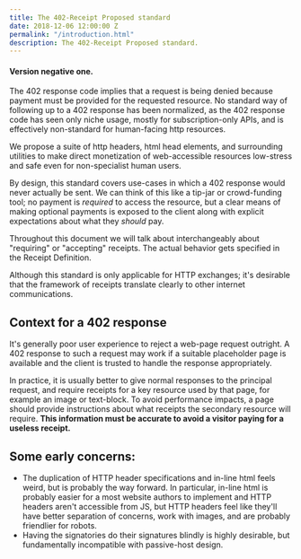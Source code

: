 ```yaml
---
title: The 402-Receipt Proposed standard
date: 2018-12-06 12:00:00 Z
permalink: "/introduction.html"
description: The 402-Receipt Proposed standard.
---
```


#### Version negative one.

The 402 response code implies that a request is being denied because payment must be provided for the requested resource. No standard way of following up to a 402 response has been normalized, as the 402 response code has seen only niche usage, mostly for subscription-only APIs, and is effectively non-standard for human-facing http resources.

We propose a suite of http headers, html head elements, and surrounding utilities to make direct monetization of web-accessible resources low-stress and safe even for non-specialist human users.

By design, this standard covers use-cases in which a 402 response would never actually be sent. We can think of this like a tip-jar or crowd-funding tool; no payment is _required_ to access the resource, but a clear means of making optional payments is exposed to the client along with explicit expectations about what they _should_ pay.

Throughout this document we will talk about interchangeably about "requiring" or "accepting" receipts. The actual behavior gets specified in the Receipt Definition.

Although this standard is only applicable for HTTP exchanges; it's desirable that the framework of receipts translate clearly to other internet communications. 

## Context for a 402 response
It's generally poor user experience to reject a web-page request outright. A 402 response to such a request may work if a suitable placeholder page is available and the client is trusted to handle the response appropriately.

In practice, it is usually better to give normal responses to the principal request, and require receipts for a key resource used by that page, for example an image or text-block. To avoid performance impacts, a page should provide instructions about what receipts the secondary resource will require. **This information must be accurate to avoid a visitor paying for a useless receipt.**

## Some early concerns:
- The duplication of HTTP header specifications and in-line html feels weird, but is probably the way forward. In particular, in-line html is probably easier for a most website authors to implement and HTTP headers aren't accessible from JS, but HTTP headers feel like they'll have better separation of concerns, work with images, and are probably friendlier for robots.
- Having the signatories do their signatures blindly is highly desirable, but fundamentally incompatible with passive-host design. 

